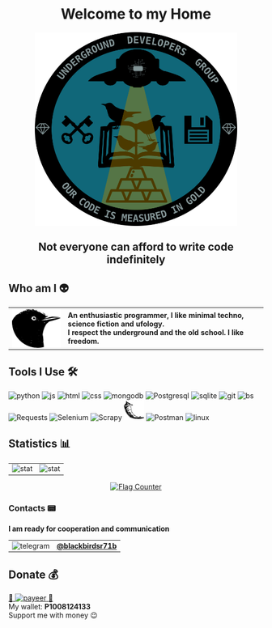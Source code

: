 <h1 align="center">Welcome to my Home</h1>

<div align="center">
  <img align="middle" src="/img/logoudggolds.png" alt="logo" width="400"/>
</div>

<h2 align="center">Not everyone can afford to write code indefinitely</h2>

## Who am I 👽
<table>
	<tbody>
		<tr>
			<td>
                <img align="middle" src="/img/bbavatar00.png" alt="avatar one" width="150"/>
            </td>
			<td>
                <b>An enthusiastic programmer, I like minimal techno, science fiction and ufology.</b><br>
                <b>I respect the underground and the old school. I like freedom.</b>
            </td>
		</tr>
	</tbody>
</table>


## Tools I Use 🛠

<div align="left">
  <img src="/img/python-original.svg" alt="python" width="40" height="40" />
  <img src="/img/javascript-original.svg" alt="js" width="40" height="40" />
  <img src="/img/html5-original.svg" alt="html" width="40" height="40" />
  <img src="/img/css3-original.svg" alt="css" width="40" height="40" />
  <img src="/img/mongodb-original.svg" alt="mongodb" width="40" height="40" />
  <img src="/img/Postgresql_elephant.svg" alt="Postgresql" width="40" height="40" />
  <img src="/img/sqlite.svg" alt="sqlite" width="40" height="40" />
  <img src="/img/git-original-wordmark.svg" alt="git" width="40" height="40" />
  <img src="/img/bs.png" alt="bs" width="80" height="40" />
  <img src="/img/Requests_Python_Logo.png" alt="Requests" width="40" height="40" />
  <img src="/img/selenium.png" alt="Selenium" width="40" height="40" />
  <img src="/img/scrapylogo.png" alt="Scrapy" width="80" height="40" />
  <img src="/img/flask.png" alt="Flask" width="40" height="40" />
  <img src="/img/postman.png" alt="Postman" width="40" height="40" />
  <img src="/img/linux-original.svg" alt="linux" width="40" height="40" />
<div>

## Statistics 📊

<table>
	<tbody>
		<tr>
			<td><img src="https://github-readme-stats.vercel.app/api/top-langs/?username=Evgeny-TechnoNinja&theme=solarized-dark&border_color=CC7956" alt="stat"/></td>
			<td><img src="https://github-readme-stats.vercel.app/api?username=Evgeny-TechnoNinja&show_icons=true&theme=solarized-dark&line_height=20&border_color=CC7956" alt="stat"/></td>
		</tr>
	</tbody>
</table>
<div align="center">
    <a href="https://info.flagcounter.com/qfx6">
        <img src="https://s11.flagcounter.com/count2/qfx6/bg_002B36/txt_fdf6e3/border_CC7956/columns_2/maxflags_10/viewers_0/labels_0/pageviews_0/flags_0/percent_0/" alt="Flag Counter" border="0">
    </a>
</div>


<h3>Contacts 📟</h3>
<div>
  <b>I am ready for cooperation and communication</b>
</div>

<table>
  <tr>
    <td><img src="/img/Telegram_logo.svg" alt="telegram" width="30" height="30" /></td>
    <td><b><a href="https://t.me/blackbirdsr71b">@blackbirdsr71b</a></b></td>
  </tr>
</table>


## Donate 💰 

<div>
  <a href="https://payeer.com/"><span>💸</span> <img src="/img/payeer.svg" alt="payeer" width="80" /> <span>💸</span></a>
</div>
<div>
  <span>My wallet:</span> <b>P1008124133</b> 
</div>
<div><span>Support me with money 😉</span></div>